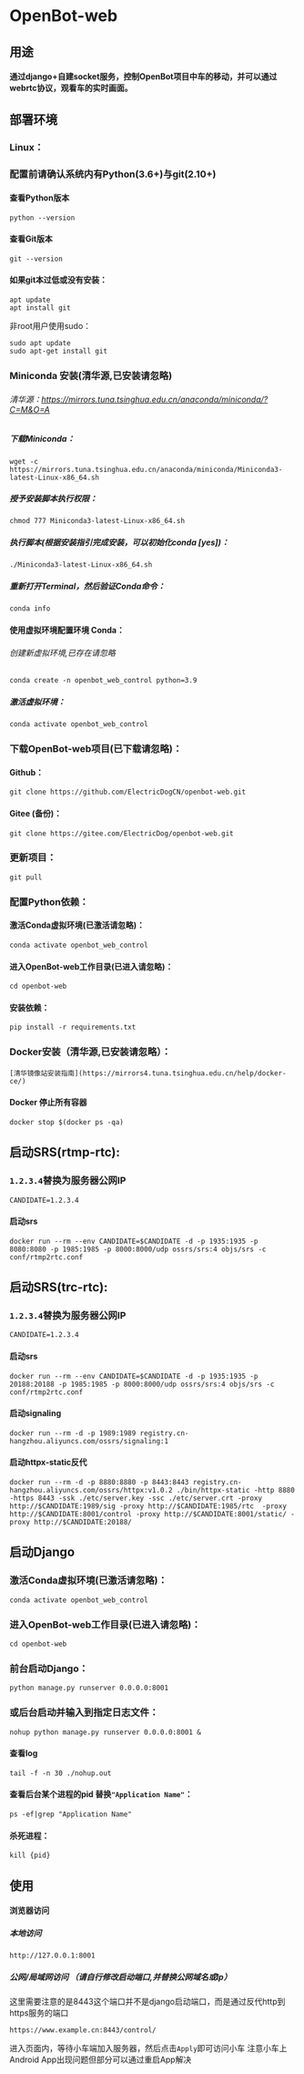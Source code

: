 # OpenBot-web

用途
--------------------

#### 通过django+自建socket服务，控制OpenBot项目中车的移动，并可以通过webrtc协议，观看车的实时画面。

部署环境
--------------------

### **Linux**：

### 配置前请确认系统内有Python(3.6+)与git(2.10+)

#### 查看Python版本

````
python --version
````

#### 查看Git版本

````
git --version
````

#### 如果git本过低或没有安装：

````
apt update
apt install git
````

非root用户使用sudo：

````
sudo apt update
sudo apt-get install git
````

### Miniconda 安装(清华源,已安装请忽略)

###### 清华源：https://mirrors.tuna.tsinghua.edu.cn/anaconda/miniconda/?C=M&O=A

##### 下载Miniconda：

````
wget -c https://mirrors.tuna.tsinghua.edu.cn/anaconda/miniconda/Miniconda3-latest-Linux-x86_64.sh
````

##### 授予安装脚本执行权限：

````
chmod 777 Miniconda3-latest-Linux-x86_64.sh
````

##### 执行脚本(根据安装指引完成安装，可以初始化conda [yes])：

````
./Miniconda3-latest-Linux-x86_64.sh
````

##### 重新打开Terminal，然后验证Conda命令：

````
conda info
````

#### 使用虚拟环境配置环境 Conda：

###### 创建新虚拟环境,已存在请忽略

````
conda create -n openbot_web_control python=3.9
````

##### 激活虚拟环境：

````
conda activate openbot_web_control
````

### 下载OpenBot-web项目(已下载请忽略)：

#### Github：

````
git clone https://github.com/ElectricDogCN/openbot-web.git
````

#### Gitee (备份)：

````
git clone https://gitee.com/ElectricDog/openbot-web.git
````

### 更新项目：

````
git pull
````

### 配置Python依赖：

#### 激活Conda虚拟环境(已激活请忽略)：

````
conda activate openbot_web_control
````

#### 进入OpenBot-web工作目录(已进入请忽略)：

````
cd openbot-web
````

#### 安装依赖：

````
pip install -r requirements.txt
````

### Docker安装（清华源,已安装请忽略）：

````
[清华镜像站安装指南](https://mirrors4.tuna.tsinghua.edu.cn/help/docker-ce/)
````

#### Docker 停止所有容器
````
docker stop $(docker ps -qa)
````

启动SRS(rtmp-rtc):
------------------

### `1.2.3.4`**替换为服务器公网IP**

````
CANDIDATE=1.2.3.4
````

#### 启动srs

````
docker run --rm --env CANDIDATE=$CANDIDATE -d -p 1935:1935 -p 8080:8080 -p 1985:1985 -p 8000:8000/udp ossrs/srs:4 objs/srs -c conf/rtmp2rtc.conf
````

启动SRS(trc-rtc):
------------------

### `1.2.3.4`**替换为服务器公网IP**

````
CANDIDATE=1.2.3.4
````

#### 启动srs

````
docker run --rm --env CANDIDATE=$CANDIDATE -d -p 1935:1935 -p 20188:20188 -p 1985:1985 -p 8000:8000/udp ossrs/srs:4 objs/srs -c conf/rtmp2rtc.conf
````

#### 启动signaling

````
docker run --rm -d -p 1989:1989 registry.cn-hangzhou.aliyuncs.com/ossrs/signaling:1
````

#### 启动httpx-static反代

````
docker run --rm -d -p 8880:8880 -p 8443:8443 registry.cn-hangzhou.aliyuncs.com/ossrs/httpx:v1.0.2 ./bin/httpx-static -http 8880 -https 8443 -ssk ./etc/server.key -ssc ./etc/server.crt -proxy http://$CANDIDATE:1989/sig -proxy http://$CANDIDATE:1985/rtc  -proxy http://$CANDIDATE:8001/control -proxy http://$CANDIDATE:8001/static/ -proxy http://$CANDIDATE:20188/
````


启动Django
------------------

### 激活Conda虚拟环境(已激活请忽略)：

````
conda activate openbot_web_control
````

### 进入OpenBot-web工作目录(已进入请忽略)：

````
cd openbot-web
````

### 前台启动Django：

````
python manage.py runserver 0.0.0.0:8001
````

### 或后台启动并输入到指定日志文件：

````
nohup python manage.py runserver 0.0.0.0:8001 &
````

#### 查看log

````
tail -f -n 30 ./nohup.out
````

#### 查看后台某个进程的pid 替换`"Application Name"`：

````
ps -ef|grep "Application Name"
````

#### 杀死进程：

````
kill {pid}
````

使用
-----------------

#### 浏览器访问

##### 本地访问

````
http://127.0.0.1:8001
````

##### 公网/局域网访问 （请自行修改启动端口,并替换公网域名或Ip）

这里需要注意的是8443这个端口并不是django启动端口，而是通过反代http到https服务的端口
````
https://www.example.cn:8443/control/
````
 进入页面内，等待小车端加入服务器，然后点击```Apply```即可访问小车
 注意小车上Android App出现问题但部分可以通过重启App解决